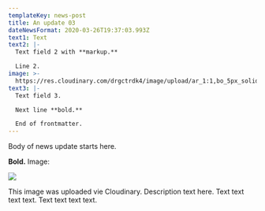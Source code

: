 ```yaml
---
templateKey: news-post
title: An update 03
dateNewsFormat: 2020-03-26T19:37:03.993Z
text1: Text
text2: |-
  Text field 2 with **markup.**

  Line 2.
image: >-
  https://res.cloudinary.com/drgctrdk4/image/upload/ar_1:1,bo_5px_solid_rgb:ff0000,c_fill,g_auto,r_max,w_292/v1585236823/sample.jpg
text3: |-
  Text field 3.

  Next line **bold.**

  End of frontmatter.
---
```

Body of news update starts here.

**Bold.** Image:

![](https://res.cloudinary.com/drgctrdk4/image/upload/c_scale,w_588/v1585240494/golf01_k8boow.jpg)

This image was uploaded vie Cloudinary. Description text here. Text text text text. Text text text text.